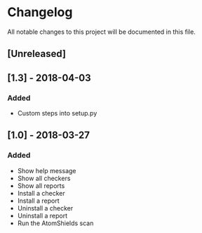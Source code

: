 # Changelog
All notable changes to this project will be documented in this file.

## [Unreleased]

## [1.3] - 2018-04-03
### Added
- Custom steps into setup.py

## [1.0] - 2018-03-27
### Added
- Show help message
- Show all checkers
- Show all reports
- Install a checker
- Install a report
- Uninstall a checker
- Uninstall a report
- Run the AtomShields scan
